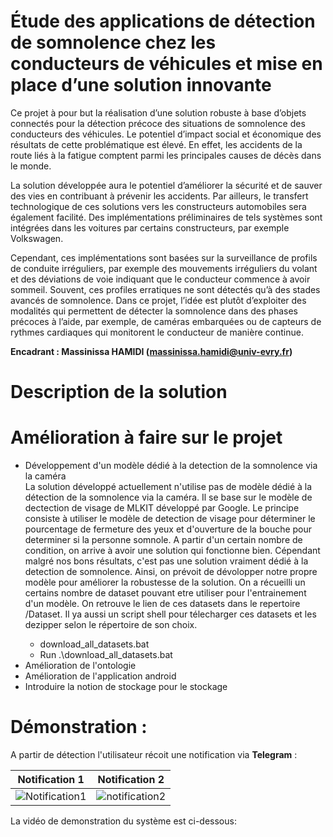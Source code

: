 # Étude des applications de détection de somnolence chez les conducteurs de véhicules et mise en place d’une solution innovante

Ce projet à pour but la réalisation d’une solution robuste à base d’objets connectés pour la détection précoce des situations de somnolence des conducteurs des véhicules. 
Le potentiel d’impact social et économique des résultats de cette problématique est élevé. En effet, les accidents de la route liés à la fatigue comptent parmi les principales causes de décès dans le monde.

La solution développée aura le potentiel d’améliorer la sécurité et de sauver des vies en contribuant à prévenir les accidents. Par ailleurs, le transfert technologique de ces solutions vers les constructeurs automobiles sera également facilité. Des implémentations préliminaires de tels systèmes sont intégrées dans les voitures par certains constructeurs, par exemple Volkswagen.

Cependant, ces implémentations sont basées sur la surveillance de profils de conduite irréguliers, par exemple des mouvements irréguliers du volant et des déviations de voie indiquant que le conducteur commence à avoir sommeil. Souvent, ces profiles erratiques ne sont détectés qu’à des stades avancés de somnolence. Dans ce projet, l’idée est plutôt d’exploiter des modalités qui permettent de détecter la somnolence dans des phases précoces à l’aide, par exemple, de caméras embarquées ou de capteurs de rythmes cardiaques qui monitorent le conducteur de manière continue.

<b> Encadrant : Massinissa HAMIDI (massinissa.hamidi@univ-evry.fr) </b>

# Description de la solution




# Amélioration à faire sur le projet

<ul>
  
  <li>Développement d'un modèle dédié à la detection de la somnolence via la caméra </li>
  La solution développé actuellement n'utilise pas de modèle dédié à la détection de la somnolence via la caméra. Il se base sur le modèle de dectection de visage de MLKIT développé par Google.
  Le principe consiste à utiliser le modèle de detection de visage pour déterminer le pourcentage de fermeture des yeux et d'ouverture de la bouche pour determiner si la personne somnole. A partir d'un certain nombre de condition, on arrive à avoir une solution qui fonctionne bien. Cépendant malgré nos bons résultats, c'est pas une solution vraiment dédié à la detection de somnolence. Ainsi, on prévoit de dévolopper notre propre modèle pour améliorer la robustesse de la solution. On a récueilli un certains nombre de dataset pouvant etre utiliser pour l'entrainement d'un modèle. On retrouve le lien de ces datasets dans le repertoire /Dataset. Il ya aussi un script shell pour télecharger ces datasets et les dezipper selon le répertoire de son choix. 

<ul>
  
<li>download_all_datasets.bat</li>

<li> Run .\download_all_datasets.bat</li>

</ul>

  <li>Amélioration de l'ontologie</li>

  <li>Amélioration de l'application android</li>

  <li>Introduire la notion de stockage pour le stockage</li>

</ul>





# Démonstration :



A partir de détection l'utilisateur récoit une notification via <b>Telegram</b> :

| Notification 1                            | Notification  2                        |
| ----------------------------------- | ----------------------------------- |
| ![Notification1](https://github.com/hamadouncisse/PROJECT_MTSC_NODE_RED/blob/main/Screenshot_2024-01-22-19-29-46-619_org.telegram.messenger.jpg) | ![notification2](https://github.com/hamadouncisse/PROJECT_MTSC_NODE_RED/blob/main/Screenshot_2024-01-22-19-30-30-071_org.telegram.messenger.jpg) |

La vidéo de demonstration du système est ci-dessous:




